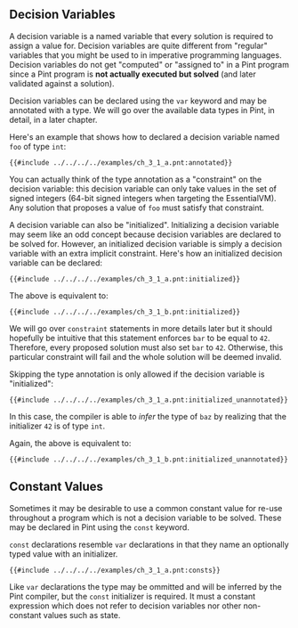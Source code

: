 ## Decision Variables

A decision variable is a named variable that every solution is required to assign a value for.
Decision variables are quite different from "regular" variables that you might be used to in
imperative programming languages. Decision variables do not get "computed" or "assigned to" in a
Pint program since a Pint program is **not actually executed but solved** (and later validated
against a solution).

Decision variables can be declared using the `var` keyword and may be annotated with a type. We will
go over the available data types in Pint, in detail, in a later chapter.

Here's an example that shows how to declared a decision variable named `foo` of type `int`:

```pint
{{#include ../../../../examples/ch_3_1_a.pnt:annotated}}
```

You can actually think of the type annotation as a "constraint" on the decision variable: this
decision variable can only take values in the set of signed integers (64-bit signed integers when
targeting the EssentialVM). Any solution that proposes a value of `foo` must satisfy that
constraint.

A decision variable can also be "initialized". Initializing a decision variable may seem like an odd
concept because decision variables are declared to be solved for. However, an initialized decision
variable is simply a decision variable with an extra implicit constraint. Here's how an initialized
decision variable can be declared:

```pint
{{#include ../../../../examples/ch_3_1_a.pnt:initialized}}
```

The above is equivalent to:

```pint
{{#include ../../../../examples/ch_3_1_b.pnt:initialized}}
```

We will go over `constraint` statements in more details later but it should hopefully be intuitive
that this statement enforces `bar` to be equal to `42`. Therefore, every proposed solution must also
set `bar` to `42`. Otherwise, this particular constraint will fail and the whole solution will be
deemed invalid.

Skipping the type annotation is only allowed if the decision variable is "initialized":

```pint
{{#include ../../../../examples/ch_3_1_a.pnt:initialized_unannotated}}
```

In this case, the compiler is able to _infer_ the type of `baz` by realizing that the initializer
`42` is of type `int`.

Again, the above is equivalent to:

```pint
{{#include ../../../../examples/ch_3_1_b.pnt:initialized_unannotated}}
```

## Constant Values

Sometimes it may be desirable to use a common constant value for re-use throughout a program
which is not a decision variable to be solved. These may be declared in Pint using the `const`
keyword.

`const` declarations resemble `var` declarations in that they name an optionally typed value with an
initializer.

```pint
{{#include ../../../../examples/ch_3_1_a.pnt:consts}}
```

Like `var` declarations the type may be ommitted and will be inferred by the Pint compiler, but the
`const` initializer is required. It must a constant expression which does not refer to decision
variables nor other non-constant values such as state.
